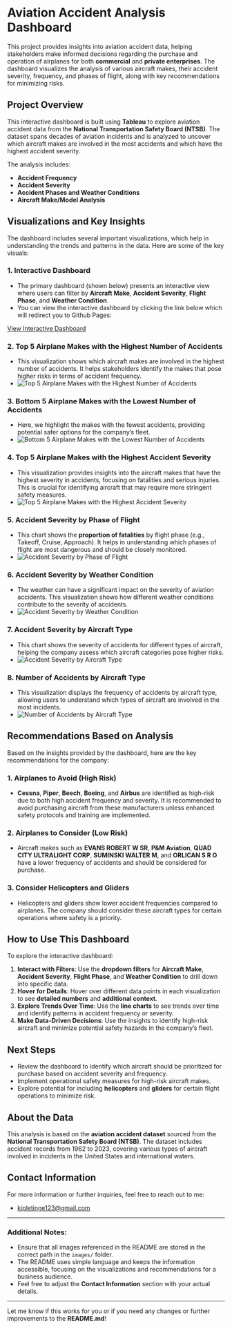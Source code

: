 # Aviation Accident Analysis Dashboard

This project provides insights into aviation accident data, helping stakeholders make informed decisions regarding the purchase and operation of airplanes for both **commercial** and **private enterprises**. The dashboard visualizes the analysis of various aircraft makes, their accident severity, frequency, and phases of flight, along with key recommendations for minimizing risks.

## Project Overview

This interactive dashboard is built using **Tableau** to explore aviation accident data from the **National Transportation Safety Board (NTSB)**. The dataset spans decades of aviation incidents and is analyzed to uncover which aircraft makes are involved in the most accidents and which have the highest accident severity.

The analysis includes:
- **Accident Frequency**
- **Accident Severity**
- **Accident Phases and Weather Conditions**
- **Aircraft Make/Model Analysis**

## Visualizations and Key Insights

The dashboard includes several important visualizations, which help in understanding the trends and patterns in the data. Here are some of the key visuals:

### 1. **Interactive Dashboard**
- The primary dashboard (shown below) presents an interactive view where users can filter by **Aircraft Make**, **Accident Severity**, **Flight Phase**, and **Weather Condition**.
- You can view the interactive dashboard by clicking the link below which will redirect you to Github Pages:

[View Interactive Dashboard](https://emmanuel-arch.github.io/Project-Phase-1/)

### 2. **Top 5 Airplane Makes with the Highest Number of Accidents**
- This visualization shows which aircraft makes are involved in the highest number of accidents. It helps stakeholders identify the makes that pose higher risks in terms of accident frequency.
- ![Top 5 Airplane Makes with the Highest Number of Accidents](IMAGES/Top5B.png)

### 3. **Bottom 5 Airplane Makes with the Lowest Number of Accidents**
- Here, we highlight the makes with the fewest accidents, providing potential safer options for the company’s fleet.
- ![Bottom 5 Airplane Makes with the Lowest Number of Accidents](IMAGES/Bottom5.png)

### 4. **Top 5 Airplane Makes with the Highest Accident Severity**
- This visualization provides insights into the aircraft makes that have the highest severity in accidents, focusing on fatalities and serious injuries. This is crucial for identifying aircraft that may require more stringent safety measures.
- ![Top 5 Airplane Makes with the Highest Accident Severity](IMAGES/Top5A.png)

### 5. **Accident Severity by Phase of Flight**
- This chart shows the **proportion of fatalities** by flight phase (e.g., Takeoff, Cruise, Approach). It helps in understanding which phases of flight are most dangerous and should be closely monitored.
- ![Accident Severity by Phase of Flight](IMAGES/ASPF.png)

### 6. **Accident Severity by Weather Condition**
- The weather can have a significant impact on the severity of aviation accidents. This visualization shows how different weather conditions contribute to the severity of accidents.
- ![Accident Severity by Weather Condition](IMAGES/ASWC.png)

### 7. **Accident Severity by Aircraft Type**
- This chart shows the severity of accidents for different types of aircraft, helping the company assess which aircraft categories pose higher risks.
- ![Accident Severity by Aircraft Type](IMAGES/Severity.png)

### 8. **Number of Accidents by Aircraft Type**
- This visualization displays the frequency of accidents by aircraft type, allowing users to understand which types of aircraft are involved in the most incidents.
- ![Number of Accidents by Aircraft Type](IMAGES/Accidents.png)

## Recommendations Based on Analysis

Based on the insights provided by the dashboard, here are the key recommendations for the company:

### 1. **Airplanes to Avoid (High Risk)**
   - **Cessna**, **Piper**, **Beech**, **Boeing**, and **Airbus** are identified as high-risk due to both high accident frequency and severity. It is recommended to avoid purchasing aircraft from these manufacturers unless enhanced safety protocols and training are implemented.

### 2. **Airplanes to Consider (Low Risk)**
   - Aircraft makes such as **EVANS ROBERT W SR**, **P&M Aviation**, **QUAD CITY ULTRALIGHT CORP**, **SUMINSKI WALTER M**, and **ORLICAN S R O** have a lower frequency of accidents and should be considered for purchase.

### 3. **Consider Helicopters and Gliders**
   - Helicopters and gliders show lower accident frequencies compared to airplanes. The company should consider these aircraft types for certain operations where safety is a priority.

## How to Use This Dashboard

To explore the interactive dashboard:

1. **Interact with Filters**: Use the **dropdown filters** for **Aircraft Make**, **Accident Severity**, **Flight Phase**, and **Weather Condition** to drill down into specific data.
2. **Hover for Details**: Hover over different data points in each visualization to see **detailed numbers** and **additional context**.
3. **Explore Trends Over Time**: Use the **line charts** to see trends over time and identify patterns in accident frequency or severity.
4. **Make Data-Driven Decisions**: Use the insights to identify high-risk aircraft and minimize potential safety hazards in the company’s fleet.

## Next Steps

- Review the dashboard to identify which aircraft should be prioritized for purchase based on accident severity and frequency.
- Implement operational safety measures for high-risk aircraft makes.
- Explore potential for including **helicopters** and **gliders** for certain flight operations to minimize risk.

## About the Data

This analysis is based on the **aviation accident dataset** sourced from the **National Transportation Safety Board (NTSB)**. The dataset includes accident records from 1962 to 2023, covering various types of aircraft involved in incidents in the United States and international waters.

## Contact Information

For more information or further inquiries, feel free to reach out to me:

- [kipletinge123@gmail.com](#)

---

### **Additional Notes**:
- Ensure that all images referenced in the README are stored in the correct path in the `images/` folder.
- The README uses simple language and keeps the information accessible, focusing on the visualizations and recommendations for a business audience.
- Feel free to adjust the **Contact Information** section with your actual details.

---

Let me know if this works for you or if you need any changes or further improvements to the **README.md**!
